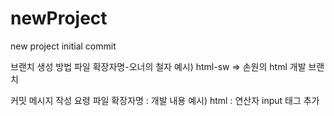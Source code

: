 # newProject
new project
initial commit

브랜치 생성 방법
파일 확장자명-오너의 철자
예시) html-sw  =>  손원의 html 개발 브랜치

커밋 메시지 작성 요령
파일 확장자명 : 개발 내용
예시) html : 연산자 input 태그 추가